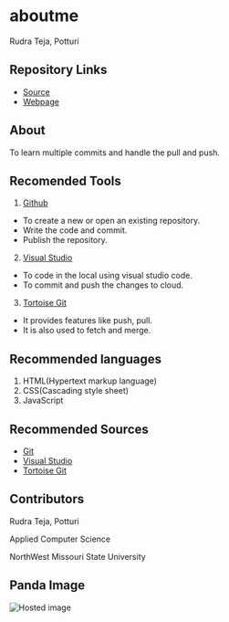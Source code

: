 # aboutme
Rudra Teja, Potturi
## Repository Links
- [Source](https://github.com/RudraPotturi/aboutme)
- [Webpage](https://rudrapotturi.github.io/aboutme/)

## About
To learn multiple commits and handle the pull and push.

## Recomended Tools

1. [Github](https://github.com/) 
  - To create a new or open an existing repository.
  - Write the code and commit.
  - Publish the repository.
2. [Visual Studio](https://visualstudio.microsoft.com/)
  - To code in the local using visual studio code.
  - To commit and push the changes to cloud.
3. [Tortoise Git](https://tortoisegit.org/)
  - It provides features like push, pull.
  - It is also used to fetch and merge.
  
## Recommended languages

1. HTML(Hypertext markup language)
2. CSS(Cascading style sheet)
3. JavaScript

## Recommended Sources

- [Git](https://en.wikipedia.org/wiki/Git)
- [Visual Studio](https://code.visualstudio.com/)
- [Tortoise Git](https://en.wikipedia.org/wiki/TortoiseGit)

## Contributors

Rudra Teja, Potturi

Applied Computer Science

NorthWest Missouri State University

## Panda Image

![Hosted image](https://tinyjpg.com/images/social/website.jpg "Panda")
